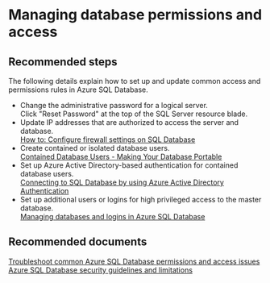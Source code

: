<properties
	pageTitle="Managing database permissions and access"
	description="Managing database permissions and access"
	service="microsoft.sql"
	resource="servers"
	authors="kasparks"
	displayOrder="4"
	selfHelpType="resource"
	supportTopicIds=""
	resourceTags="servers, databases"
	productPesIds=""
	cloudEnvironments="public"
/>

# Managing database permissions and access

## **Recommended steps**
The following details explain how to set up and update common access and permissions rules in Azure SQL Database.

* Change the administrative password for a logical server.<br>
Click "Reset Password" at the top of the SQL Server resource blade.
* Update IP addresses that are authorized to access the server and database.<br>
[How to: Configure firewall settings on SQL Database](https://azure.microsoft.com/documentation/articles/sql-database-configure-firewall-settings/)
* Create contained or isolated database users.<br>
[Contained Database Users - Making Your Database Portable](https://msdn.microsoft.com/library/ff929188.aspx)
* Set up Azure Active Directory-based authentication for contained database users.<br>
[Connecting to SQL Database by using Azure Active Directory Authentication](https://azure.microsoft.com/documentation/articles/sql-database-aad-authentication/)
* Set up additional users or logins for high privileged access to the master database.<br>
[Managing databases and logins in Azure SQL Database](https://azure.microsoft.com/documentation/articles/sql-database-manage-logins/)

## **Recommended documents**
[Troubleshoot common Azure SQL Database permissions and access issues](http://azure.microsoft.com/documentation/articles/sql-database-troubleshoot-permissions/)<br>
[Azure SQL Database security guidelines and limitations](http://azure.microsoft.com/documentation/articles/sql-database-security-guidelines/)
